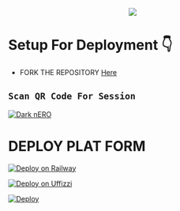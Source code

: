 <p align="center">
<a href="https://github.com">
    <img src="https://i.ibb.co/zFYBPcQ/IMG-20230226-WA0115.jpg">
  </a>


# Setup For Deployment 👇

- FORK THE REPOSITORY [Here](https://github.com/Kaveeshasithum/DARK-NERO-V8/fork)

## `Scan QR Code For Session`

[![Dark nERO](https://repl.it/badge/github/quiec/whatsasena)](https://www.darknero.ga/scan)

# DEPLOY PLAT FORM

[![Deploy on Railway](https://railway.app/button.svg)](https://railway.app/new/)

[![Deploy on Uffizzi](https://telegra.ph/file/e464e609e43eb3dfdc144.png)](https://app.uffizzi.com/projects)

[![Deploy](https://www.herokucdn.com/deploy/button.svg)](https://heroku.com/deploy?template=https://github.com/Kaveeshasithum/DARK-NERO-V8/)
